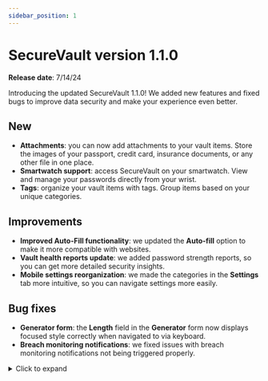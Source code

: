 ```yaml
---
sidebar_position: 1
---
```


# SecureVault version 1.1.0 

**Release date**: 7/14/24

Introducing the updated SecureVault  1.1.0! We added new features and fixed bugs to improve data security and make your experience even better.

## New
- **Attachments**: you can now add attachments to your vault items. Store the images of your passport, credit card, insurance documents, or any other file in one place.
- **Smartwatch support**: access SecureVault on your smartwatch. View and manage your passwords directly from your wrist.
- **Tags**: organize your vault items with tags. Group items based on your unique categories.

## Improvements

- **Improved Auto-Fill functionality**: we updated the **Auto-fill** option to make it more compatible with websites.
- **Vault health reports update**: we added password strength reports, so you can get more detailed security insights. 
- **Mobile settings reorganization**: we made the categories in the **Settings** tab more intuitive, so you can navigate settings more easily.

## Bug fixes

- **Generator form**: the **Length** field in the **Generator** form now displays focused style correctly when navigated to via keyboard. 
- **Breach monitoring notifications**: we fixed issues with breach monitoring notifications not being triggered properly.

<details>
<summary>Click to expand</summary>

This is the content of the collapsible section. You can include any Markdown-formatted text, lists, or code here.

</details>